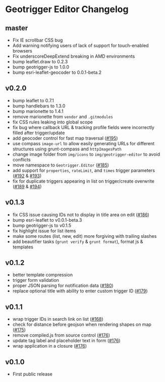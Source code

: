 # Geotrigger Editor Changelog

## master
* Fix IE scrollbar CSS bug
* Add warning notifying users of lack of support for touch-enabled browsers
* Fix underscoreDeepExtend breaking in AMD environments
* bump leaflet.draw to 0.2.3
* bump geotrigger-js to 1.0.0
* bump esri-leaflet-geocoder to 0.0.1-beta.2

## v0.2.0
* bump leaflet to 0.7.1
* bump handlebars to 1.3.0
* bump marionette to 1.4.1
* remove marionette from `vendor` and `.gitmodules`
* fix CSS rules leaking into global scope
* fix bug where callback URL & tracking profile fields were incorrectly filled after trigger/update
* add geocoder control for fast map traversal ([#195](https://github.com/Esri/geotrigger-editor/issues/195))
* use compass `image-url` to allow easily generating URLs for different structures using grunt-compass and `httpImagesPath`
* change image folder from `img/icons` to `img/geotrigger-editor` to avoid conflicts
* move namespace to `Geotrigger.Editor` ([#185](https://github.com/Esri/geotrigger-editor/issues/185))
* add support for `properties`, `rateLimit`, and `times` trigger parameters ([#192](https://github.com/Esri/geotrigger-editor/issues/192) & [#193](https://github.com/Esri/geotrigger-editor/issues/193))
* fix for duplicate triggers appearing in list on trigger/create overwrite ([#189](https://github.com/Esri/geotrigger-editor/issues/189) & [#194](https://github.com/Esri/geotrigger-editor/issues/194))

## v0.1.3
* fix CSS issue causing IDs not to display in title area on edit ([#186](https://github.com/Esri/geotrigger-editor/issues/186))
* bump esri-leaflet to v0.0.1-beta.3
* bump geotrigger-js to v0.1.5
* fix highlight issue for list items
* make some routes (list, new, edit) more forgiving with trailing slashes
* add beautifier tasks (`grunt verify` & `grunt format`), format js & templates

## v0.1.2
* better template compression
* trigger form validation
* proper JSON parsing for notification data ([#180](https://github.com/Esri/geotrigger-editor/issues/180))
* replace optional title with ability to enter custom trigger ID ([#179](https://github.com/Esri/geotrigger-editor/issues/179))

## v0.1.1
* wrap trigger IDs in search link on list ([#168](https://github.com/Esri/geotrigger-editor/issues/168))
* check for distance before geojson when rendering shapes on map ([#175](https://github.com/Esri/geotrigger-editor/pull/175))
* remove compiled.js from source control ([#176](https://github.com/Esri/geotrigger-editor/pull/176))
* update tag label and placeholder text in form ([#176](https://github.com/Esri/geotrigger-editor/pull/176))
* wrap application in a closure ([#176](https://github.com/Esri/geotrigger-editor/pull/176))

## v0.1.0
* First public release
